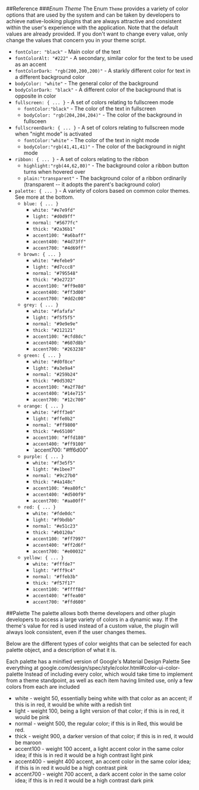 ##Reference
###*Enum Theme*
The Enum `Theme` provides a variety of color options that are used by the system and can be taken by developers to achieve native-looking plugins that are always attractive and consistent within the user's experience with the application.
Note that the default values are already provided. If you don't want to change every value, only change the values that concern you in your theme script.

* `fontColor: "black"` - Main color of the text
* `fontColorAlt: "#222"` - A secondary, similar color for the text to be used as an accent
* `fontColorDark: "rgb(200,200,200)"` - A starkly different color for text in a different background color
* `bodyColor: "white"` - The general color of the background
* `bodyColorDark: "black"` - A different color of the background that is opposite in color
* `fullscreen: { ... }` - A set of colors relating to fullscreen mode
    * `fontColor:"black"` - The color of the text in fullscreen
    * `bodyColor: "rgb(204,204,204)"` - The color of the background in fullsceen
* `fullscreenDark: { ... }` - A set of colors relating to fullscreen mode when "night mode" is activated
    * `fontColor:"white"` - The color of the text in night mode
    * `bodyColor:"rgb(41,41,41)"` - The color of the background in night mode
* `ribbon: { ... }` - A set of colors relating to the ribbon
    * `highlight:"rgb(44,62,80)"` - The background color a ribbon button turns when hovered over
    * `plain:"transparent"` - The background color of a ribbon ordinarily (transparent -- it adopts the parent's background color)
* `palette: { ... }` - A variety of colors based on common color themes. See more at the bottom.
    * `blue: { ... }`
        * `white: "#e7e9fd"`
        * `light: "#d0d9ff"`
        * `normal: "#5677fc"`
        * `thick: "#2a36b1"`
        * `accent100: "#a6baff"`
        * `accent400: "#4d73ff"`
        * `accent700: "#4d69ff"`
    * `brown: { ... }`
        * `white: "#efebe9"`
        * `light: "#d7ccc8"`
        * `normal: "#795548"`
        * `thick: "#3e2723"`
        * `accent100: "#ff9e80"`
        * `accent400: "#ff3d00"`
        * `accent700: "#dd2c00"`
    * `grey: { ... }`
        * `white: "#fafafa"`
        * `light: "#f5f5f5"`
        * `normal: "#9e9e9e"`
        * `thick: "#212121"`
        * `accent100: "#cfd8dc"`
        * `accent400: "#607d8b"`
        * `accent700: "#263238"`
    * `green: { ... }`
        * `white: "#d0f8ce"`
        * `light: "#a3e9a4"`
        * `normal: "#259b24"`
        * `thick: "#0d5302"`
        * `accent100: "#a2f78d"`
        * `accent400: "#14e715"`
        * `accent700: "#12c700"`
    * `orange: { ... }`
        * `white: "#fff3e0"`
        * `light: "#ffe0b2"`
        * `normal: "#ff9800"`
        * `thick: "#e65100"`
        * `accent100: "#ffd180"`
        * `accent400: "#ff9100"`
        * `accent700: "#ff6d00"
    * `purple: { ... }`
        * `white: "#f3e5f5"`
        * `light: "#e1bee7"`
        * `normal: "#9c27b0"`
        * `thick: "#4a148c"`
        * `accent100: "#ea80fc"`
        * `accent400: "#d500f9"`
        * `accent700: "#aa00ff"`
    * `red: { ... }`
        * `white: "#fde0dc"`
        * `light: "#f9bdbb"`
        * `normal: "#e51c23"`
        * `thick: "#b0120a"`
        * `accent100: "#ff7997"`
        * `accent400: "#ff2d6f"`
        * `accent700: "#e00032"`
    * `yellow: { ... }`
        * `white: "#fffde7"`
        * `light: "#fff9c4"`
        * `normal: "#ffeb3b"`
        * `thick: "#f57f17"`
        * `accent100: "#ffff8d"`
        * `accent400: "#ffea00"`
        * `accent700: "#ffd600"`

##Palette
The palette allows both theme developers and other plugin developers to access a large variety of colors in a dynamic way. If the theme's value for red is used instead of a custom value, the plugin will always look consistent, even if the user changes themes. 

Below are the different types of color weights that can be selected for each palette object, and a description of what it is.

Each palette has a minified version of Google's Material Design Palette
See everything at google.com/design/spec/style/color.html#color-ui-color-palette
Instead of including every color, which would take time to implement from a theme standpoint, as well as each item having limited use, only a few colors from each are included

* white - weight 50,   essentially being white with that color as an accent; if this is in red, it would be white with a redish tint
* light - weight 100,  being a light version of that color; if this is in red, it would be pink
* normal - weight 500, the regular color; if this is in Red, this would be red.
* thick - weight 900, a darker version of that color; if this is in red, it would be maroon
* accent100 - weight 100 accent, a light accent color in the same color idea; if this is in red it would be a high contrast light pink
* accent400 - weight 400 accent, an accent color in the same color idea; if this is in red it would be a high contrast pink
* accent700 - weight 700 accent, a dark accent color in the same color idea; if this is in red it would be a high contrast dark pink 
